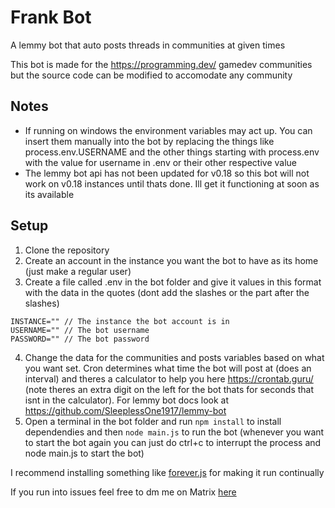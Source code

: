 # Frank Bot
A lemmy bot that auto posts threads in communities at given times

This bot is made for the https://programming.dev/ gamedev communities but the source code can be modified to accomodate any community

## Notes
- If running on windows the environment variables may act up. You can insert them manually into the bot by replacing the things like process.env.USERNAME and the other things starting with process.env with the value for username in .env or their other respective value
- The lemmy bot api has not been updated for v0.18 so this bot will not work on v0.18 instances until thats done. Ill get it functioning at soon as its available

## Setup
1. Clone the repository
2. Create an account in the instance you want the bot to have as its home (just make a regular user)
3. Create a file called .env in the bot folder and give it values in this format with the data in the quotes (dont add the slashes or the part after the slashes)
```
INSTANCE="" // The instance the bot account is in
USERNAME="" // The bot username
PASSWORD="" // The bot password
```
4. Change the data for the communities and posts variables based on what you want set. Cron determines what time the bot will post at (does an interval) and theres a calculator to help you here https://crontab.guru/ (note theres an extra digit on the left for the bot thats for seconds that isnt in the calculator). For lemmy bot docs look at https://github.com/SleeplessOne1917/lemmy-bot
5. Open a terminal in the bot folder and run `npm install` to install dependendies and then `node main.js` to run the bot (whenever you want to start the bot again you can just do ctrl+c to interrupt the process and node main.js to start the bot)

I recommend installing something like [forever.js](https://www.npmjs.com/package/forever) for making it run continually

If you run into issues feel free to dm me on Matrix [here](https://matrix.to/#/@ategon:matrix.org)
